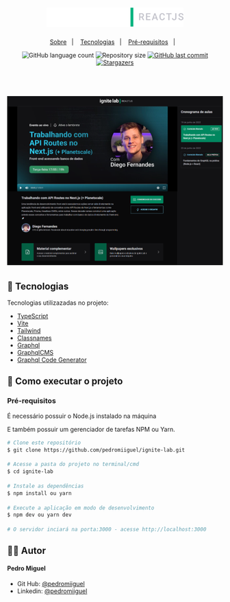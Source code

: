 <h1 align="center">
    <img alt="Ignite Lab" title="Ignite Lab" src=".github/logo.svg" width="320px" color="#fff" />
</h1>

<p align="center">
 <a href="#-sobre">Sobre</a>&nbsp;&nbsp;&nbsp;|&nbsp;&nbsp;&nbsp;
  <a href="#-tecnologias">Tecnologias</a>&nbsp;&nbsp;&nbsp;|&nbsp;&nbsp;&nbsp;
  <a href="#-como-executar-o-projeto">Pré-requisitos</a>&nbsp;&nbsp;&nbsp;|&nbsp;&nbsp;&nbsp;
</p>

<p align="center">
  <img alt="GitHub language count" src="https://img.shields.io/github/languages/count/pedromiiguel/ignite-lab">

  <img alt="Repository size" src="https://img.shields.io/github/repo-size/pedromiiguel/ignite-lab">

  <a href="https://github.com/pedromiiguel/ignite-lab/commits/master">
    <img alt="GitHub last commit" src="https://img.shields.io/github/last-commit/pedromiiguel/ignite-lab">
  </a>

   <a href="https://github.com/pedromiiguel/ignite-lab/stargazers">
    <img alt="Stargazers" src="https://img.shields.io/github/stars/pedromiiguel/ignite-lab?style=social">
  </a>
</p>

<br/>

<h1 align="center">
     <img alt="Ignews" title="Ignews" src=".github/ignite-lab.png"/>
</h1>

## 🚀 Tecnologias

Tecnologias utilizazadas no projeto:

- [TypeScript](https://www.typescriptlang.org/)
- [Vite](https://vitejs.dev/)
- [Tailwind](https://tailwindcss.com/)
- [Classnames](https://github.com/JedWatson/classnames)
- [Graphql](https://graphql.org/)
- [GraphqlCMS](https://hygraph.com/)
- [Graphql Code Generator](https://www.graphql-code-generator.com/)


## 🔧 Como executar o projeto

### Pré-requisitos

<p> É necessário possuir o Node.js instalado na máquina </p>
<p>E também possuir um gerenciador de tarefas NPM ou Yarn.</p>

```bash
# Clone este repositório
$ git clone https://github.com/pedromiiguel/ignite-lab.git

# Acesse a pasta do projeto no terminal/cmd
$ cd ignite-lab

# Instale as dependências
$ npm install ou yarn

# Execute a aplicação em modo de desenvolvimento
$ npm dev ou yarn dev

# O servidor inciará na porta:3000 - acesse http://localhost:3000
```

## :man_astronaut: Autor

#### Pedro Miguel

- Git Hub: <a href="https://github.com/pedromiiguel" target="_blank" >@pedromiiguel</a>
- Linkedin: <a href="https://www.linkedin.com/in/pedro-miiguel" target="_blank" >@pedromiiguel</a>
